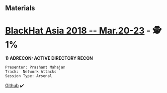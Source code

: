 ## Materials 

# [BlackHat Asia 2018 -- Mar.20-23](https://www.blackhat.com/asia-18/arsenal/schedule/) - 🕵 1% 

**1) ADRECON: ACTIVE DIRECTORY RECON**
```
Presenter: Prashant Mahajan
Track:  Network Attacks
Session Type: Arsenal
```
[Github](https://github.com/sense-of-security/ADRecon) ✔️
